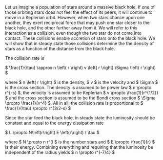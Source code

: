 Let us imagine a population of stars around a massive black hole. If one of those orbiting stars does not feel the effect of its peers, it will continue to move in a Keplerian orbit. However, when two stars chance upon one another, they exert reciprocal force that may push one star closer to the black hole, and the other further away from it. We will refer to this interaction as a collision, even though the two star do not come into contact. These collisions enable accretion of stars onto the black hole. We will show that in steady state those collisions determine the the density of stars as a function of the distance from the black hole.

The collision rate is

$ \frac{1}{\tau} \approx n \left( r \right) v \left( r \right) \Sigma \left( r \right) $ 

where $ n \left( r \right) $ is the density, $ v $ is the velocity and $ \Sigma $ is the cross section. The density is assumed to be power law $ n \propto r^{-s} $, the velocity is assumed to be Keplerian $ v \propto \frac{1}{r^{1/2}} $ and the cross section is assumed to be the Bondi cross section $ \Sigma \propto \frac{1}{v^4} $. All in all, the collision rate is proportional to $ \frac{1}{\tau} \propto r^{3/2-s} $

Since the star feed the black hole, in steady state the luminosity should be constant and equal to the energy dissipation rate

$ L \propto N\left(r\right) E \left(r\right) / \tau $

where $ N \propto n r^3 $ is the number stars and $ E \propto \frac{1}{r} $ is their energy. Combining everything and requiring that the luminosity be independent of the radius yields $ n \propto r^{-7/4} $